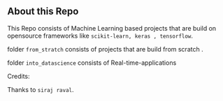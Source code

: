 ## About this Repo

This Repo consists of Machine Learning based projects that are build on opensource frameworks like `scikit-learn, keras , tensorflow`.

folder `from_stratch` consists of projects that are build from scratch .

folder `into_datascience` consists of Real-time-applications 

Credits:

Thanks to `siraj raval`.